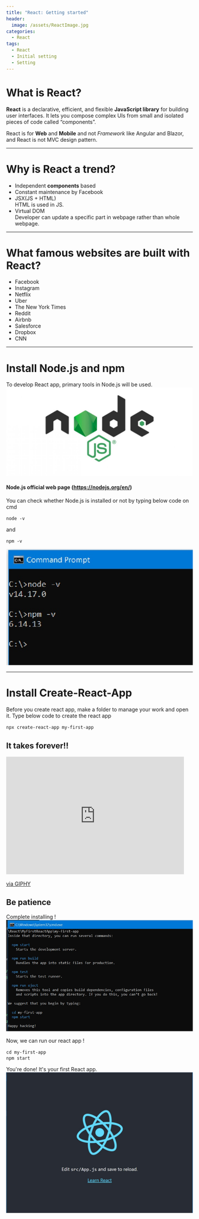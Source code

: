 ```yaml
---
title: "React: Getting started"
header:
  image: /assets/ReactImage.jpg
categories:
  - React
tags:
  - React
  - Initial setting
  - Setting
---
```


# What is React?
**React** is a declarative, efficient, and flexible **JavaScript library** for building user interfaces. It lets you compose complex UIs from small 
and isolated pieces of code called “components”.

React is for **Web** and **Mobile** and not *Framework* like Angular and Blazor, and React is not MVC design pattern.

___

# Why is React a trend?
- Independent **components** based
- Constant maintenance by Facebook
- JSX(JS + HTML)  
  HTML is used in JS.
- Virtual DOM  
  Developer can update a specific part in webpage rather than whole webpage.

___

# What famous websites are built with React?
- Facebook
- Instagram
- Netflix
- Uber
- The New York Times
- Reddit
- Airbnb
- Salesforce
- Dropbox
- CNN

___

# Install Node.js and npm
To develop React app, primary tools in Node.js will be used.
![Image Node.js](/assets/Node-js.jpg)
#### Node.js official web page (https://nodejs.org/en/)

You can check whether Node.js is installed or not by typing below code on cmd

```
node -v
```
and
```
npm -v
```
![Image CheckNodejsVersion](/assets/CheckNodejsVersion.jpg)

___

# Install Create-React-App

Before you create react app, make a folder to manage your work and open it.
Type below code to create the react app

```
npx create-react-app my-first-app
```
## It takes forever!!

<iframe src="https://giphy.com/embed/tXL4FHPSnVJ0A" width="480" height="317" frameBorder="0" class="giphy-embed" allowFullScreen></iframe><p><a href="https://giphy.com/gifs/kim-novak-tXL4FHPSnVJ0A">via GIPHY</a></p>

## Be patience

Complete installing !
![Image CreateReactApp](/assets/CreateReactApp.jpg)

Now, we can run our react app !

```
cd my-first-app
npm start
```

You're done! It's your first React app.
![Image FinalScreenShot](/assets/FinalScreenShot.jpg)